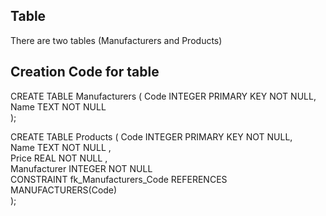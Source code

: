 ## Table
There are two tables (Manufacturers and Products)

## Creation Code for table
CREATE TABLE Manufacturers (
	Code INTEGER PRIMARY KEY NOT NULL,  
	Name TEXT NOT NULL   
);

CREATE TABLE Products (
	Code INTEGER PRIMARY KEY NOT NULL,  
	Name TEXT NOT NULL ,  
	Price REAL NOT NULL ,  
	Manufacturer INTEGER NOT NULL   
		CONSTRAINT fk_Manufacturers_Code REFERENCES MANUFACTURERS(Code)   
);
